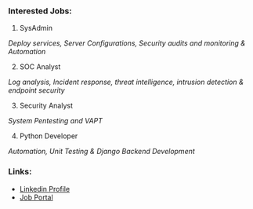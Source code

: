 ### Interested Jobs:

1) SysAdmin

_Deploy services, Server Configurations, Security audits and monitoring & Automation_

2) SOC Analyst

_Log analysis, Incident response, threat intelligence, intrusion detection & endpoint security_

3) Security Analyst

_System Pentesting and VAPT_

4) Python Developer

_Automation, Unit Testing & Django Backend Development_

### Links:

- [Linkedin Profile](https://www.linkedin.com/in/pingprabesh/)
- [Job Portal](https://www.upwork.com/freelancers/~01ee25bec9e0596453)
